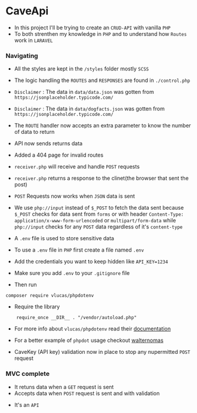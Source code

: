 # CaveApi
- In this project I'll be trying to create an `CRUD-API` with vanilla `PHP` 
- To both strenthen my knowledge in `PHP` and to understand how `Routes` work in `LARAVEL`
### Navigating 
- All the styles are kept in the `/styles` folder mostly `SCSS`

- The logic handling the `ROUTES` and `RESPONSES` are found in `./control.php`

- `Disclaimer` : The data in `data/data.json` was gotten from `https://jsonplaceholder.typicode.com/`
- `Disclaimer` : The data in `data/dogfacts.json` was gotten from `https://jsonplaceholder.typicode.com/`

- The `ROUTE` handler now accepts an extra parameter to know the number of data to return
- API now sends returns data
- Added a 404 page for invalid routes
- `receiver.php` will receive and handle `POST` requests
- `receiver.php` returns a response to the clinet(the browser that sent the post)
- `POST` Requests now works when `JSON` data is sent 

- We use `php://input` instead of `$_POST` to fetch the data sent because `$_POST` checks for data sent from `forms` or with header `Content-Type: application/x-www-form-urlencoded` or `multipart/form-data`
while `php://input` checks for any `POST` data regardless of it's `content-type`
- A `.env` file is used to store sensitive data
- To use a `.env` file in `PHP` first create a file named `.env`
- Add the credentials you want to keep hidden like `API_KEY=1234`
- Make sure you add `.env` to your `.gitignore` file
- Then run 
```
composer require vlucas/phpdotenv
```
- Require the library
```
    require_once __DIR__ . "/vendor/autoload.php"
```
- For more info about `vlucas/phpdotenv` read their [documentation]("https://github.com/vlucas/phpdotenv/blob/master/README.md?)
- For a better example of `phpdot` usage checkout [walternomas]("https://github.dev/walternomas/send_email_with_php")

- CaveKey (API key) validation now in place to stop any nupermitted `POST` request

### MVC complete
* It retuns data when a `GET` request is sent
* Accepts data when `POST` request is sent and with validation
- It's an `API`
